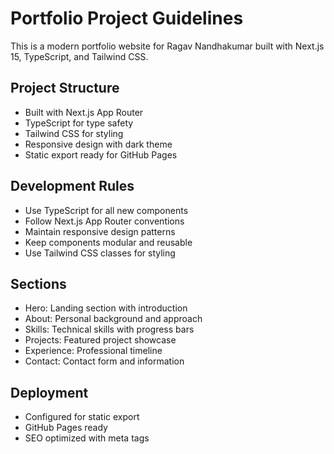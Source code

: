 <!-- Use this file to provide workspace-specific custom instructions to Copilot. For more details, visit https://code.visualstudio.com/docs/copilot/copilot-customization#_use-a-githubcopilotinstructionsmd-file -->

# Portfolio Project Guidelines

This is a modern portfolio website for Ragav Nandhakumar built with Next.js 15, TypeScript, and Tailwind CSS.

## Project Structure
- Built with Next.js App Router
- TypeScript for type safety
- Tailwind CSS for styling
- Responsive design with dark theme
- Static export ready for GitHub Pages

## Development Rules
- Use TypeScript for all new components
- Follow Next.js App Router conventions
- Maintain responsive design patterns
- Keep components modular and reusable
- Use Tailwind CSS classes for styling

## Sections
- Hero: Landing section with introduction
- About: Personal background and approach
- Skills: Technical skills with progress bars
- Projects: Featured project showcase
- Experience: Professional timeline
- Contact: Contact form and information

## Deployment
- Configured for static export
- GitHub Pages ready
- SEO optimized with meta tags